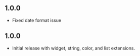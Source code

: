 ## 1.0.0
- Fixed date format issue
## 1.0.0
- Initial release with widget, string, color, and list extensions.
